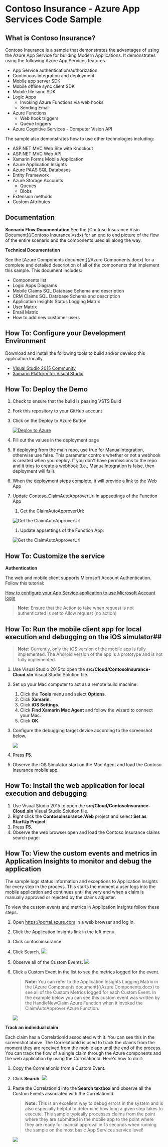 # Contoso Insurance - Azure App Services Code Sample #

## What is Contoso Insurance? ##
Contoso Insurance is a sample that demonstrates the advantages of using the Azure App Service for building Modern Applications.  It demonstrates using the following Azure App Services features.

- App Service authentication/authorization
- Continuous integration and deployment
- Mobile app server SDK
- Mobile offline sync client SDK
- Mobile file sync SDK
- Logic Apps
	- Invoking Azure Functions via web hooks
	- Sending Email
- Azure Functions
	- Web hook triggers
	- Queue triggers
- Azure Cognitive Services - Computer Vision API

The sample also demonstrates how to use other technologies including:

- ASP.NET MVC Web Site with Knockout
- ASP.NET MVC Web API
- Xamarin Forms Mobile Application
- Azure Application Insights
- Azure PAAS SQL Databases
- Entity Framework
- Azure Storage Accounts
	- Queues
	- Blobs
- Extension methods
- Custom Attributes

## Documentation ##

**Scenario Flow Documentation**
See the [Contoso Insurance Visio Document](/Contoso Insurance.vsdx) for an end to end picture of the flow of the entire scenario and the components used all along the way.

**Technical Documentation**

See the [Azure Components document](/Azure Components.docx) for a complete and detailed description of all of the components that implement this sample.  This document includes:

- Components list
- Logic Apps Diagrams
- Mobile Claims SQL Database Schema and description
- CRM Claims SQL Database Schema and description
- Application Insights Status Logging Matrix
- User Matrix
- Email Matrix
- How to add new customer users 

## How To: Configure your Development Environment ##

Download and install the following tools to build and/or develop this application locally.

- [Visual Studio 2015 Community](https://go.microsoft.com/fwlink/?LinkId=691978&clcid=0x409)
- [Xamarin Platform for Visual Studio](https://xamarin.com/platform)

## How To: Deploy the Demo ##

1. Check to ensure that the bulid is passing  VSTS Build
1. Fork this repository to your GitHub account
1. Click on the Deploy to Azure Button

    [![Deploy to Azure](http://azuredeploy.net/deploybutton.png)](https://portal.azure.com/#create/Microsoft.Template/uri/https%3A%2F%2Fraw.githubusercontent.com%2FTylerLu%2FContosoInsurance%2Fmaster%2Fsrc%2Fazuredeploy.json)

1. Fill out the values in the deployment page

1. If deploying from the main repo, use true for ManualIntegration, otherwise use false. This parameter controls whether or not a webhook is created when you deploy. If you don't have permissions to the repo and it tries to create a webhook (i.e., ManualIntegration is false, then deployment will fail).

1. When the deployment steps complete, it will provide a link to the Web App

1. Update Contoso_ClaimAutoApproverUrl in appsettings of the Function App

	1. Get the ClaimAutoApproverUrl:

	![Get the ClaimAutoApproverUrl](images/deployment/01-get-claim-auto-approver-url.png)

	1. Update appsettings of the Function App:
	
	![Get the ClaimAutoApproverUrl](/images/deployment/02-update-appsettings-of-the-function-app.png)


## How To: Customize the service ##

**Authentication**

The web and mobile client supports Microsoft Account Authentication. Follow this tutorial:

[How to configure your App Service application to use Microsoft Account login](https://azure.microsoft.com/en-us/documentation/articles/app-service-mobile-how-to-configure-microsoft-authentication/)

>**Note:** Ensure that the Action to take when request is not authenticated is set to Allow request (no action)

## How To: Run the mobile client app for local execution and debugging on the iOS simulator##

>**Note:** Currently, only the iOS version of the mobile app is fully implemented.  The Android version of the app is a prototype and is not fully implemented. 

1. Use Visual Studio 2015 to open the **src/Cloud/ContosoInsurance-Cloud.sln** Visual Studio Solution file.
1.	Set up your Mac computer to act as a remote build machine.
	1.	Click the **Tools** menu and select **Options**.
	1.	Click **Xamarin**.
	1.	Click **iOS Settings**.
	1.	Click **Find Xamarin Mac Agent** and follow the wizard to connect your Mac.
	1.	Click **OK**.
1.  Configure the debugging target device according to the screenshot below.

	![](Images/VS-iOS-Deployment-Settings.png)
1.   Press **F5**.
1.   Observe the iOS Simulator start on the Mac Agent and load the Contoso Insurance mobile app.

## How To: Install the web application for local execution and debugging ##
 
1. Use Visual Studio 2015 to open the **src/Cloud/ContosoInsurance-Cloud.sln** Visual Studio Solution file.
1.   Right click the **ContosoInsurance.Web** project and select **Set as StartUp Project**.  
1.   Press **F5**.
1.   Observe the web browser open and load the Contoso Insurance claims search page.

## How To: View the custom events and metrics in Application Insights to monitor and debug the application

The sample logs status information and exceptions to Application Insights for every step in the process.  This starts the moment a user logs into the mobile application and continues until the very end when a claim is manually approved or rejected by the claims adjuster.

To view the custom events and metrics in Application Insights follow these steps.

1.  Open https://portal.azure.com in a web browser and log in.
1.  Click the Application Insights link in the left menu.
1.	Click contosoinsurance.
1.	Click Search.
	![](images/App-Insights-Search.png)
1.	Observe all of the Custom Events.
	![](images/App-Insights-Search-Results.png)
1.	Click a Custom Event in the list to see the metrics logged for the event.
	
	>**Note:**  You can refer to the Application Insights Logging Matrix in the [Azure Components document](/Azure Components.docx) to see all of the Custom Metrics logged for each Custom Event.  In the example below you can see this custom event was written by the HandleNewClaim Azure Function when it invoked the ClaimAutoApprover Azure Function.

	![](images/App-Insights-Custom-Event.png)

**Track an individual claim**

Each claim has a CorrelationId associated with it.  You can see this in the screenshot above.  The CorrelationId is used to track the claims from the moment they are received from the mobile app until the end of the process.  You can track the flow of a single claim through the Azure components and the web application by using the CorrelationId.  Here's how to do it:

1.  Copy the CorrelationId from a Custom Event.
2.  Click **Search**.
	![](images/App-Insights-Search.png)
2.	Paste the CorrelationId into the **Search textbox** and observe all the Custom Events associated with the CorrelationId.

	>**Note:**  This is an excellent way to debug errors in the system and is also especially helpful to determine how long a given step takes to execute.  This sample typically processes claims from the point where they are submitted in the mobile app to the point where they are ready for manual approval in 15 seconds when running the sample on the most basic App Services service level!
	
	![](images/App-Insights-Search-Results-CorrelationId.png)   